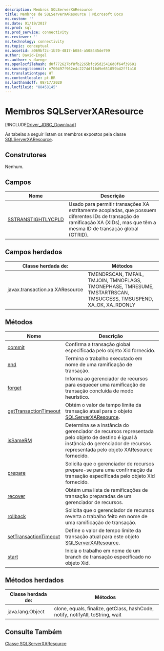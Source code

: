 ```yaml
---
description: Membros SQLServerXAResource
title: Membros de SQLServerXAResource | Microsoft Docs
ms.custom: ''
ms.date: 01/19/2017
ms.prod: sql
ms.prod_service: connectivity
ms.reviewer: ''
ms.technology: connectivity
ms.topic: conceptual
ms.assetid: a069bf2c-1b70-4817-b084-a508445de799
author: David-Engel
ms.author: v-daenge
ms.openlocfilehash: d0f772627bf8fb2265bfc95d25416d0f64f39601
ms.sourcegitcommit: e700497f962e4c2274df16d9e651059b42ff1a10
ms.translationtype: HT
ms.contentlocale: pt-BR
ms.lasthandoff: 08/17/2020
ms.locfileid: "88458145"
---
```

# <a name="sqlserverxaresource-members"></a>Membros SQLServerXAResource
[!INCLUDE[Driver_JDBC_Download](../../../includes/driver_jdbc_download.md)]

  As tabelas a seguir listam os membros expostos pela classe [SQLServerXAResource](../../../connect/jdbc/reference/sqlserverxaresource-class.md).  
  
## <a name="constructors"></a>Construtores  
 Nenhum.  
  
## <a name="fields"></a>Campos  
  
|Nome|Descrição|  
|----------|-----------------|  
|[SSTRANSTIGHTLYCPLD](../../../connect/jdbc/reference/sstranstightlycpld-field-sqlserverxaresource.md)|Usado para permitir transações XA estritamente acopladas, que possuem diferentes IDs de transação de ramificação XA (XIDs), mas que têm a mesma ID de transação global (GTRID).|  
  
## <a name="inherited-fields"></a>Campos herdados  
  
|Classe herdada de:|Métodos|  
|---------------------------|-------------|  
|javax.transaction.xa.XAResource|TMENDRSCAN, TMFAIL, TMJOIN, TMNOFLAGS, TMONEPHASE, TMRESUME, TMSTARTRSCAN, TMSUCCESS, TMSUSPEND, XA_OK, XA_RDONLY|  
  
## <a name="methods"></a>Métodos  
  
|Nome|Descrição|  
|----------|-----------------|  
|[commit](../../../connect/jdbc/reference/commit-method-sqlserverxaresource.md)|Confirma a transação global especificada pelo objeto Xid fornecido.|  
|[end](../../../connect/jdbc/reference/end-method-sqlserverxaresource.md)|Termina o trabalho executado em nome de uma ramificação de transação.|  
|[forget](../../../connect/jdbc/reference/forget-method-sqlserverxaresource.md)|Informa ao gerenciador de recursos para esquecer uma ramificação de transação concluída de modo heurístico.|  
|[getTransactionTimeout](../../../connect/jdbc/reference/gettransactiontimeout-method-sqlserverxaresource.md)|Obtém o valor de tempo limite da transação atual para o objeto [SQLServerXAResource](../../../connect/jdbc/reference/sqlserverxaresource-class.md).|  
|[isSameRM](../../../connect/jdbc/reference/issamerm-method-sqlserverxaresource.md)|Determina se a instância do gerenciador de recursos representada pelo objeto de destino é igual à instância do gerenciador de recursos representada pelo objeto XAResource fornecido.|  
|[prepare](../../../connect/jdbc/reference/prepare-method-sqlserverxaresource.md)|Solicita que o gerenciador de recursos prepare-se para uma confirmação da transação especificada pelo objeto Xid fornecido.|  
|[recover](../../../connect/jdbc/reference/recover-method-sqlserverxaresource.md)|Obtém uma lista de ramificações de transação preparadas de um gerenciador de recursos.|  
|[rollback](../../../connect/jdbc/reference/rollback-method-sqlserverxaresource.md)|Solicita que o gerenciador de recursos reverta o trabalho feito em nome de uma ramificação de transação.|  
|[setTransactionTimeout](../../../connect/jdbc/reference/settransactiontimeout-method-sqlserverxaresource.md)|Define o valor de tempo limite da transação atual para este objeto [SQLServerXAResource](../../../connect/jdbc/reference/sqlserverxaresource-class.md).|  
|[start](../../../connect/jdbc/reference/start-method-sqlserverxaresource.md)|Inicia o trabalho em nome de um branch de transação especificado no objeto Xid.|  
  
## <a name="inherited-methods"></a>Métodos herdados  
  
|Classe herdada de:|Métodos|  
|---------------------------|-------------|  
|java.lang.Object|clone, equals, finalize, getClass, hashCode, notify, notifyAll, toString, wait|  
  
## <a name="see-also"></a>Consulte Também  
 [Classe SQLServerXAResource](../../../connect/jdbc/reference/sqlserverxaresource-class.md)  
  
  
